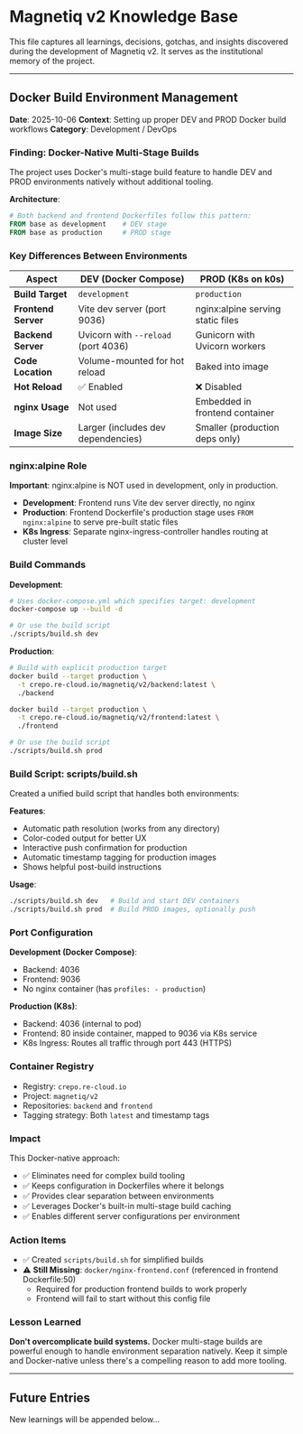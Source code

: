 # Magnetiq v2 Knowledge Base

This file captures all learnings, decisions, gotchas, and insights discovered during the development of Magnetiq v2. It serves as the institutional memory of the project.

---

## Docker Build Environment Management

**Date**: 2025-10-06
**Context**: Setting up proper DEV and PROD Docker build workflows
**Category**: Development / DevOps

### Finding: Docker-Native Multi-Stage Builds
The project uses Docker's multi-stage build feature to handle DEV and PROD environments natively without additional tooling.

**Architecture**:
```dockerfile
# Both backend and frontend Dockerfiles follow this pattern:
FROM base as development    # DEV stage
FROM base as production     # PROD stage
```

### Key Differences Between Environments

| Aspect | DEV (Docker Compose) | PROD (K8s on k0s) |
|--------|---------------------|-------------------|
| **Build Target** | `development` | `production` |
| **Frontend Server** | Vite dev server (port 9036) | nginx:alpine serving static files |
| **Backend Server** | Uvicorn with `--reload` (port 4036) | Gunicorn with Uvicorn workers |
| **Code Location** | Volume-mounted for hot reload | Baked into image |
| **Hot Reload** | ✅ Enabled | ❌ Disabled |
| **nginx Usage** | Not used | Embedded in frontend container |
| **Image Size** | Larger (includes dev dependencies) | Smaller (production deps only) |

### nginx:alpine Role
**Important**: nginx:alpine is NOT used in development, only in production.

- **Development**: Frontend runs Vite dev server directly, no nginx
- **Production**: Frontend Dockerfile's production stage uses `FROM nginx:alpine` to serve pre-built static files
- **K8s Ingress**: Separate nginx-ingress-controller handles routing at cluster level

### Build Commands

**Development**:
```bash
# Uses docker-compose.yml which specifies target: development
docker-compose up --build -d

# Or use the build script
./scripts/build.sh dev
```

**Production**:
```bash
# Build with explicit production target
docker build --target production \
  -t crepo.re-cloud.io/magnetiq/v2/backend:latest \
  ./backend

docker build --target production \
  -t crepo.re-cloud.io/magnetiq/v2/frontend:latest \
  ./frontend

# Or use the build script
./scripts/build.sh prod
```

### Build Script: scripts/build.sh
Created a unified build script that handles both environments:

**Features**:
- Automatic path resolution (works from any directory)
- Color-coded output for better UX
- Interactive push confirmation for production
- Automatic timestamp tagging for production images
- Shows helpful post-build instructions

**Usage**:
```bash
./scripts/build.sh dev   # Build and start DEV containers
./scripts/build.sh prod  # Build PROD images, optionally push
```

### Port Configuration

**Development (Docker Compose)**:
- Backend: 4036
- Frontend: 9036
- No nginx container (has `profiles: - production`)

**Production (K8s)**:
- Backend: 4036 (internal to pod)
- Frontend: 80 inside container, mapped to 9036 via K8s service
- K8s Ingress: Routes all traffic through port 443 (HTTPS)

### Container Registry
- Registry: `crepo.re-cloud.io`
- Project: `magnetiq/v2`
- Repositories: `backend` and `frontend`
- Tagging strategy: Both `latest` and timestamp tags

### Impact
This Docker-native approach:
- ✅ Eliminates need for complex build tooling
- ✅ Keeps configuration in Dockerfiles where it belongs
- ✅ Provides clear separation between environments
- ✅ Leverages Docker's built-in multi-stage build caching
- ✅ Enables different server configurations per environment

### Action Items
- ✅ Created `scripts/build.sh` for simplified builds
- ⚠️ **Still Missing**: `docker/nginx-frontend.conf` (referenced in frontend Dockerfile:50)
  - Required for production frontend builds to work properly
  - Frontend will fail to start without this config file

### Lesson Learned
**Don't overcomplicate build systems.** Docker multi-stage builds are powerful enough to handle environment separation natively. Keep it simple and Docker-native unless there's a compelling reason to add more tooling.

---

## Future Entries
New learnings will be appended below...
